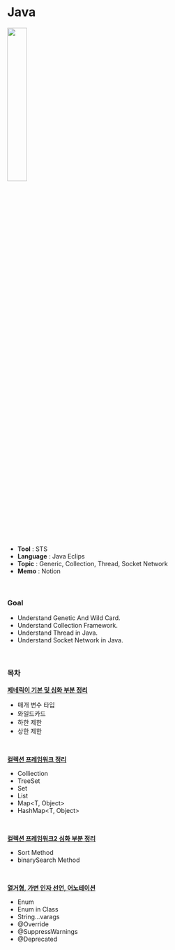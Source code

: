 # Java

<img src="https://user-images.githubusercontent.com/53969142/94687170-d630c500-0366-11eb-86e2-d702d308106a.png" width="30%">

- **Tool** : STS
- **Language** : Java Eclips
- **Topic** : Generic, Collection, Thread, Socket Network
- **Memo** : Notion

</br>

### Goal
- Understand Genetic And Wild Card.
- Understand Collection Framework.
- Understand Thread in Java.
- Understand Socket Network in Java.

</br>

### 목차
**[제네릭이 기본 및 심화 부분 정리](https://github.com/ym1085/Java-Studying/blob/main/java-advanced-studying/src/com/java/study/generic/advance/README.md)**
  - <E> 매개 변수 타입
  - <?> 와일드카드
  - <? super T> 하한 제한
  - <? extends T> 상한 제한

</br>

**[컬렉션 프레임워크 정리](https://github.com/ym1085/Java-Studying/blob/main/java-advanced-studying/src/com/java/study/collection/README.md)**
  - Colliection<E>
  - TreeSet<E>
  - Set<E>
  - List<E>
  - Map<T, Object>
  - HashMap<T, Object>
 
</br>

**[컬렉션 프레임워크2 심화 부분 정리](https://github.com/ym1085/Java-Studying/blob/main/java-advanced-studying/src/com/java/study/algorithm/README.md)**
  - Sort Method
  - binarySearch Method

</br>

**[열거형, 가변 인자 선언, 어노테이션](https://github.com/ym1085/Java-Studying/blob/main/java-advanced-studying/src/com/java/study/enumexam/README.md)**
  - Enum
  - Enum in Class
  - String...varags
  - @Override
  - @SuppressWarnings 
  - @Deprecated
